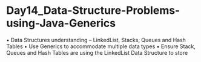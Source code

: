 # Day14_Data-Structure-Problems-using-Java-Generics
• Data Structures understanding – LinkedList, Stacks, Queues and Hash Tables • Use Generics to accommodate multiple data types • Ensure Stack, Queues and Hash Tables are using the LinkedList Data Structure to store
